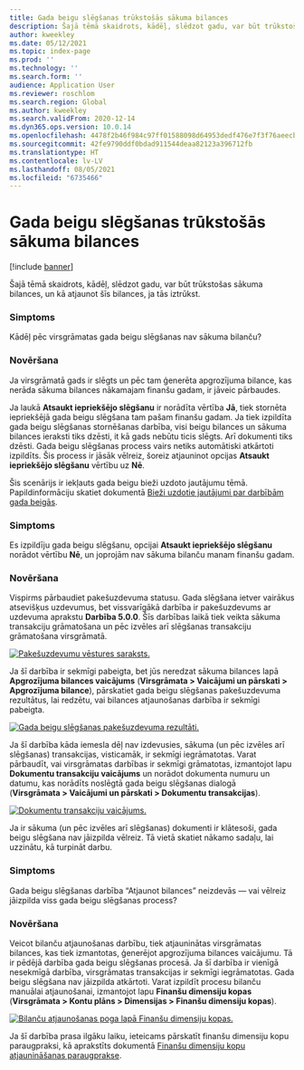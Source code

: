 ```yaml
---
title: Gada beigu slēgšanas trūkstošās sākuma bilances
description: Šajā tēmā skaidrots, kādēļ, slēdzot gadu, var būt trūkstošas sākuma bilances, un kā atjaunot šīs bilances, ja tās iztrūkst.
author: kweekley
ms.date: 05/12/2021
ms.topic: index-page
ms.prod: ''
ms.technology: ''
ms.search.form: ''
audience: Application User
ms.reviewer: roschlom
ms.search.region: Global
ms.author: kweekley
ms.search.validFrom: 2020-12-14
ms.dyn365.ops.version: 10.0.14
ms.openlocfilehash: 4478f2b46f984c97ff01588098d64953dedf476e7f3f76aeecb29a0ff0074b9d
ms.sourcegitcommit: 42fe9790ddf0bdad911544deaa82123a396712fb
ms.translationtype: HT
ms.contentlocale: lv-LV
ms.lasthandoff: 08/05/2021
ms.locfileid: "6735466"
---
```

# <a name="year-end-close-missing-opening-balances"></a>Gada beigu slēgšanas trūkstošās sākuma bilances

[!include [banner](../includes/banner.md)]

Šajā tēmā skaidrots, kādēļ, slēdzot gadu, var būt trūkstošas sākuma bilances, un kā atjaunot šīs bilances, ja tās iztrūkst.

### <a name="symptom"></a>Simptoms

Kādēļ pēc virsgrāmatas gada beigu slēgšanas nav sākuma bilanču? 

### <a name="resolution"></a>Novēršana

Ja virsgrāmatā gads ir slēgts un pēc tam ģenerēta apgrozījuma bilance, kas nerāda sākuma bilances nākamajam finanšu gadam, ir jāveic pārbaudes.

Ja laukā **Atsaukt iepriekšējo slēgšanu** ir norādīta vērtība **Jā**, tiek stornēta iepriekšējā gada beigu slēgšana tam pašam finanšu gadam. Ja tiek izpildīta gada beigu slēgšanas stornēšanas darbība, visi beigu bilances un sākuma bilances ieraksti tiks dzēsti, it kā gads nebūtu ticis slēgts. Arī dokumenti tiks dzēsti. Gada beigu slēgšanas process vairs netiks automātiski atkārtoti izpildīts. Šis process ir jāsāk vēlreiz, šoreiz atjauninot opcijas **Atsaukt iepriekšējo slēgšanu** vērtību uz **Nē**.

Šis scenārijs ir iekļauts gada beigu bieži uzdoto jautājumu tēmā. Papildinformāciju skatiet dokumentā [Bieži uzdotie jautājumi par darbībām gada beigās](faq-year-end-activities.md).

### <a name="symptom"></a>Simptoms

Es izpildīju gada beigu slēgšanu, opcijai **Atsaukt iepriekšējo slēgšanu** norādot vērtību **Nē**, un joprojām nav sākuma bilanču manam finanšu gadam.

### <a name="resolution"></a>Novēršana

Vispirms pārbaudiet pakešuzdevuma statusu. Gada slēgšana ietver vairākus atsevišķus uzdevumus, bet vissvarīgākā darbība ir pakešuzdevums ar uzdevuma aprakstu **Darbība 5.0.0**. Šīs darbības laikā tiek veikta sākuma transakciju grāmatošana un pēc izvēles arī slēgšanas transakciju grāmatošana virsgrāmatā. 

[![Pakešuzdevumu vēstures saraksts.](./media/yec-mssng-open-blnces-01.png)](./media/yec-mssng-open-blnces-01.png)

Ja šī darbība ir sekmīgi pabeigta, bet jūs neredzat sākuma bilances lapā **Apgrozījuma bilances vaicājums** (**Virsgrāmata > Vaicājumi un pārskati > Apgrozījuma bilance**), pārskatiet gada beigu slēgšanas pakešuzdevuma rezultātus, lai redzētu, vai bilances atjaunošanas darbība ir sekmīgi pabeigta.

[![Gada beigu slēgšanas pakešuzdevuma rezultāti.](./media/yec-mssng-open-blnces-02.png)](./media/yec-mssng-open-blnces-02.png)

Ja šī darbība kāda iemesla dēļ nav izdevusies, sākuma (un pēc izvēles arī slēgšanas) transakcijas, visticamāk, ir sekmīgi iegrāmatotas. Varat pārbaudīt, vai virsgrāmatas darbības ir sekmīgi grāmatotas, izmantojot lapu **Dokumentu transakciju vaicājums** un norādot dokumenta numuru un datumu, kas norādīts noslēgtā gada beigu slēgšanas dialogā (**Virsgrāmata > Vaicājumi un pārskati > Dokumentu transakcijas**).

[![Dokumentu transakciju vaicājums.](./media/yec-mssng-open-blnces-03.png)](./media/yec-mssng-open-blnces-03.png)

Ja ir sākuma (un pēc izvēles arī slēgšanas) dokumenti ir klātesoši, gada beigu slēgšana nav jāizpilda vēlreiz. Tā vietā skatiet nākamo sadaļu, lai uzzinātu, kā turpināt darbu.

### <a name="symptom"></a>Simptoms

Gada beigu slēgšanas darbība “Atjaunot bilances” neizdevās — vai vēlreiz jāizpilda viss gada beigu slēgšanas process?

### <a name="resolution"></a>Novēršana

Veicot bilanču atjaunošanas darbību, tiek atjauninātas virsgrāmatas bilances, kas tiek izmantotas, ģenerējot apgrozījuma bilances vaicājumu.  Tā ir pēdējā darbība gada beigu slēgšanas procesā.  Ja šī darbība ir vienīgā nesekmīgā darbība, virsgrāmatas transakcijas ir sekmīgi iegrāmatotas.  Gada beigu slēgšana nav jāizpilda atkārtoti. Varat izpildīt procesu bilanču manuālai atjaunošanai, izmantojot lapu **Finanšu dimensiju kopas** (**Virsgrāmata > Kontu plāns > Dimensijas > Finanšu dimensiju kopas**).

[![Bilanču atjaunošanas poga lapā Finanšu dimensiju kopas.](./media/yec-mssng-open-blnces-04.png)](./media/yec-mssng-open-blnces-04.png)

Ja šī darbība prasa ilgāku laiku, ieteicams pārskatīt finanšu dimensiju kopu paraugpraksi, kā aprakstīts dokumentā [Finanšu dimensiju kopu atjaunināšanas paraugprakse](https://community.dynamics.com/365/financeandoperations/b/dynamics-365-finance-blog/posts/best-practices-for-updating-financial-dimension-set-dimension-sets). 

